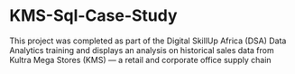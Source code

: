 # KMS-Sql-Case-Study
This project was completed as part of the Digital SkillUp Africa (DSA) Data Analytics training and displays an analysis on historical sales data from Kultra Mega Stores (KMS) — a retail and corporate office supply chain
